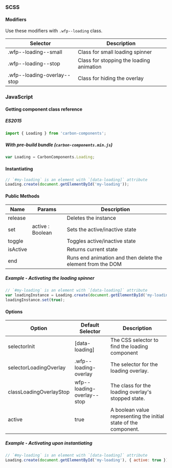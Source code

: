 ### SCSS

#### Modifiers

Use these modifiers with `.wfp--loading` class.

| Selector                   | Description                              |
| -------------------------- | ---------------------------------------- |
| .wfp--loading--small        | Class for small loading spinner          |
| .wfp--loading--stop         | Class for stopping the loading animation |
| .wfp--loading-overlay--stop | Class for hiding the overlay             |

### JavaScript

#### Getting component class reference

##### ES2015

```javascript
import { Loading } from 'carbon-components';
```

##### With pre-build bundle (`carbon-components.min.js`)

```javascript
var Loading = CarbonComponents.Loading;
```

#### Instantiating

```javascript
// `#my-loading` is an element with `[data-loading]` attribute
Loading.create(document.getElementById('my-loading'));
```

#### Public Methods

| Name     | Params           | Description                                                 |
| -------- | ---------------- | ----------------------------------------------------------- |
| release  |                  | Deletes the instance                                        |
| set      | active : Boolean | Sets the active/inactive state                              |
| toggle   |                  | Toggles active/inactive state                               |
| isActive |                  | Returns current state                                       |
| end      |                  | Runs end animation and then delete the element from the DOM |

##### Example - Activating the loading spinner

```javascript
// `#my-loading` is an element with `[data-loading]` attribute
var loadingInstance = Loading.create(document.getElementById('my-loading'));
loadingInstance.set(true);
```

#### Options

| Option                  | Default Selector          | Description                                                      |
| ----------------------- | ------------------------- | ---------------------------------------------------------------- |
| selectorInit            | [data-loading]            | The CSS selector to find the loading component                   |
| selectorLoadingOverlay  | .wfp--loading-overlay      | The selector for the loading overlay.                            |
| classLoadingOverlayStop | wfp--loading-overlay--stop | The class for the loading overlay's stopped state.               |
| active                  | true                      | A boolean value representing the initial state of the component. |

##### Example - Activating upon instantiating

```javascript
// `#my-loading` is an element with `[data-loading]` attribute
Loading.create(document.getElementById('my-loading'), { active: true });
```
